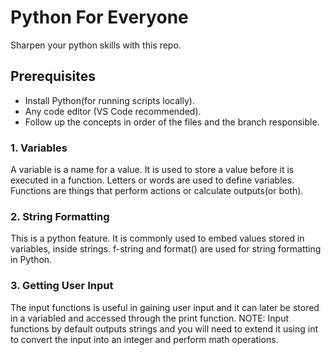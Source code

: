 # Python For Everyone
Sharpen your python skills with this repo. 

## Prerequisites
- Install Python(for running scripts locally).
- Any code editor (VS Code recommended).
- Follow up the concepts in order of the files and the branch responsible.

### 1. Variables

A variable is a name for a value. It is used to store a value before it is executed in a function.
Letters or words are used to define variables. 
Functions are things that perform actions or calculate outputs(or both).

### 2. String Formatting
This is a python feature. It is commonly used to embed values stored in variables, inside strings.
f-string and format() are used for string formatting in Python.

### 3. Getting User Input
The input functions is useful in gaining user input and it can later be stored in a variabled and accessed through the print function. 
NOTE: Input functions by default outputs strings and you will need to extend it using int to convert the input into an integer and perform math operations.


